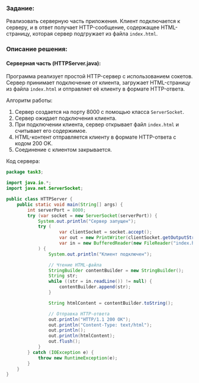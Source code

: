 ### Задание:
Реализовать серверную часть приложения. Клиент подключается к серверу, и в ответ получает HTTP-сообщение, содержащее HTML-страницу, которая сервер подгружает из файла `index.html`.

### Описание решения:
#### Серверная часть (HTTPServer.java):
Программа реализует простой HTTP-сервер с использованием сокетов. Сервер принимает подключение от клиента, загружает HTML-страницу из файла `index.html` и отправляет её клиенту в формате HTTP-ответа.

Алгоритм работы:
1. Сервер создается на порту 8000 с помощью класса `ServerSocket`.
2. Сервер ожидает подключения клиента.
3. При подключении клиента, сервер открывает файл `index.html` и считывает его содержимое.
4. HTML-контент отправляется клиенту в формате HTTP-ответа с кодом 200 OK.
5. Соединение с клиентом закрывается.

Код сервера:
```java
package task3;

import java.io.*;
import java.net.ServerSocket;

public class HTTPServer {
    public static void main(String[] args) {
        int serverPort = 8000;
        try (var socket = new ServerSocket(serverPort)) {
            System.out.println("Сервер запущен");
            try (
                    var clientSocket = socket.accept();
                    var out = new PrintWriter(clientSocket.getOutputStream(), true);
                    var in = new BufferedReader(new FileReader("index.html"))
            ) {
                System.out.println("Клиент подключен");

                // Чтение HTML-файла
                StringBuilder contentBuilder = new StringBuilder();
                String str;
                while ((str = in.readLine()) != null) {
                    contentBuilder.append(str);
                }

                String htmlContent = contentBuilder.toString();

                // Отправка HTTP-ответа
                out.println("HTTP/1.1 200 OK");
                out.println("Content-Type: text/html");
                out.println();
                out.println(htmlContent);
                out.flush();
            }
        } catch (IOException e) {
            throw new RuntimeException(e);
        }
    }
}
```
